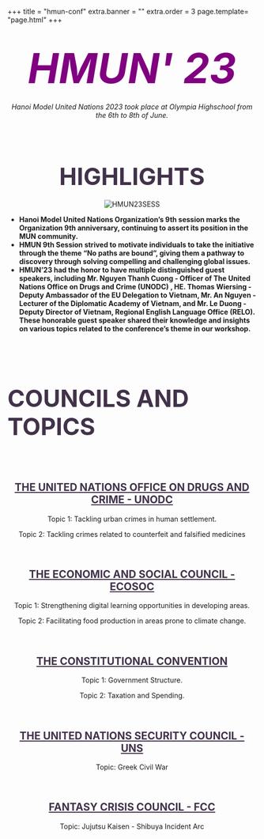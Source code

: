 +++
title = "hmun-conf"
extra.banner = ""
extra.order = 3
page.template= "page.html"
+++


<center>

# *<span style="font-size:3em; color: purple;">HMUN' 23</span>*

*Hanoi Model United Nations 2023 took place at Olympia Highschool from the 6th to 8th of June.*

<br /><br />

# <span style="color: #41324a;font-size:1.7em;">HIGHLIGHTS</span>


![HMUN23SESS](/hmun23sess.png)
<br />


</center>

- **Hanoi Model United Nations Organization’s 9th session marks the Organization 9th anniversary, continuing to assert its position in the MUN community.** 
- **HMUN 9th Session strived to motivate individuals to take the initiative through the theme “No paths are bound”, giving them a pathway to discovery through solving compelling and challenging global issues.** 
- **HMUN’23 had the honor to have multiple distinguished guest speakers, including Mr. Nguyen Thanh Cuong - Officer of The United Nations Office on Drugs and Crime (UNODC) , HE. Thomas Wiersing - Deputy Ambassador of the EU Delegation to Vietnam, Mr. An Nguyen - Lecturer of the Diplomatic Academy of Vietnam, and Mr. Le Duong - Deputy Director of Vietnam, Regional English Language Office (RELO). These honorable guest speaker shared their knowledge and insights on various topics related to the conference’s theme in our workshop.**

<br /><br /><br/>

# <span style="color: #41324a;font-size:1.7em;">COUNCILS AND TOPICS</span>
<br/><br/>
<center>

## <span style="color: #41324a;"><u>THE UNITED NATIONS OFFICE ON DRUGS AND CRIME - UNODC</u></span>

Topic 1: Tackling urban crimes in human settlement.

Topic 2: Tackling crimes related to counterfeit and falsified medicines

<br/>

## <span style="color: #41324a;"><u>THE ECONOMIC AND SOCIAL COUNCIL - ECOSOC</u></span>

Topic 1: Strengthening digital learning opportunities in developing areas.

Topic 2: Facilitating food production in areas prone to climate change.

<br/>

## <span style="color: #41324a;"><u>THE CONSTITUTIONAL CONVENTION</u></span>

Topic 1: Government Structure.

Topic 2: Taxation and Spending.

<br/>

## <span style="color: #41324a;"><u>THE UNITED NATIONS SECURITY COUNCIL - UNS</u></span>

Topic: Greek Civil War

<br/>

## <span style="color: #41324a;"><u>FANTASY CRISIS COUNCIL - FCC</u></span>

Topic: Jujutsu Kaisen - Shibuya Incident Arc

<br/>

</center>